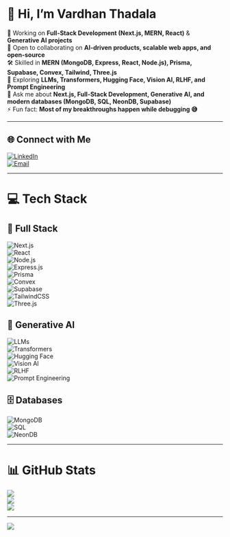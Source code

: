 # 👋 Hi, I’m Vardhan Thadala  

🔭 Working on **Full-Stack Development (Next.js, MERN, React)** & **Generative AI projects**  
🤝 Open to collaborating on **AI-driven products, scalable web apps, and open-source**  
🛠️ Skilled in **MERN (MongoDB, Express, React, Node.js), Prisma, Supabase, Convex, Tailwind, Three.js**  
🌱 Exploring **LLMs, Transformers, Hugging Face, Vision AI, RLHF, and Prompt Engineering**  
💬 Ask me about **Next.js, Full-Stack Development, Generative AI, and modern databases (MongoDB, SQL, NeonDB, Supabase)**  
⚡ Fun fact: **Most of my breakthroughs happen while debugging 😅**  

---

## 🌐 Connect with Me  
[![LinkedIn](https://img.shields.io/badge/LinkedIn-%230077B5.svg?logo=linkedin&logoColor=white)](https://www.linkedin.com/in/vardhan-thadala-b7ba13316/)  
[![Email](https://img.shields.io/badge/Email-D14836?logo=gmail&logoColor=white)](mailto:vardhan.thadala23@gmail.com)  

---

# 💻 Tech Stack  

## 🚀 Full Stack  
![Next.js](https://img.shields.io/badge/Next.js-black?style=for-the-badge&logo=next.js)  
![React](https://img.shields.io/badge/react-%2320232a.svg?style=for-the-badge&logo=react)  
![Node.js](https://img.shields.io/badge/node.js-339933?style=for-the-badge&logo=node.js)  
![Express.js](https://img.shields.io/badge/express.js-%23404d59.svg?style=for-the-badge&logo=express)  
![Prisma](https://img.shields.io/badge/Prisma-3982CE?style=for-the-badge&logo=Prisma)  
![Convex](https://img.shields.io/badge/convex-%23000000.svg?style=for-the-badge&logo=convex)  
![Supabase](https://img.shields.io/badge/supabase-3ECF8E?style=for-the-badge&logo=supabase)  
![TailwindCSS](https://img.shields.io/badge/tailwindcss-%2338B2AC.svg?style=for-the-badge&logo=tailwind-css)  
![Three.js](https://img.shields.io/badge/threejs-black?style=for-the-badge&logo=three.js)  


## 🤖 Generative AI  
![LLMs](https://img.shields.io/badge/LLMs-%2302569B.svg?style=for-the-badge&logo=openai)  
![Transformers](https://img.shields.io/badge/Transformers-%23FF6F00.svg?style=for-the-badge&logo=huggingface)  
![Hugging Face](https://img.shields.io/badge/HuggingFace-FFD21E?style=for-the-badge&logo=huggingface)  
![Vision AI](https://img.shields.io/badge/VisionAI-%23000000.svg?style=for-the-badge&logo=tensorflow&logoColor=orange)  
![RLHF](https://img.shields.io/badge/RLHF-%23150458.svg?style=for-the-badge&logo=pytorch)  
![Prompt Engineering](https://img.shields.io/badge/Prompt%20Engineering-%23323330.svg?style=for-the-badge&logo=openai)  


## 🗄️ Databases  
![MongoDB](https://img.shields.io/badge/MongoDB-%234ea94b.svg?style=for-the-badge&logo=mongodb)  
![SQL](https://img.shields.io/badge/sql-%23007ACC.svg?style=for-the-badge&logo=databricks)  
![NeonDB](https://img.shields.io/badge/NeonDB-%2300E676.svg?style=for-the-badge&logo=neondatabase)  

---

# 📊 GitHub Stats  
![](https://github-readme-stats.vercel.app/api?username=vardhanthadala&theme=dark&hide_border=false&count_private=true)  
![](https://streak-stats.demolab.com?user=vardhanthadala&theme=dark&hide_border=false)  
![](https://github-readme-stats.vercel.app/api/top-langs/?username=vardhanthadala&theme=dark&hide_border=false&layout=compact)  

---

[![](https://visitcount.itsvg.in/api?id=vardhanthadala&icon=0&color=0)](https://visitcount.itsvg.in)  

